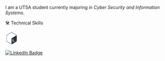 I am a UTSA student currently majoring in *Cyber Security and Information Systems*.

:hammer_and_wrench: Technical Skills
<div>
  <img src="https://github.com/devicons/devicon/blob/master/icons/bash/bash-plain.svg" title="Bash" alt="bash" width="40" height="40"/>&nbsp;
</div>
<p> </p>
<div id="badges">
  <a href="https://www.facebook.com/profile.php?id=100006829756152">
    <img src="https://img.shields.io/badge/LinkedIn-blue?style=for-the-badge&logo=linkedin&logoColor=white" alt="LinkedIn Badge"/>
</div>
